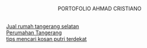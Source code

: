 <p align="center">PORTOFOLIO AHMAD CRISTIANO</p>

<br>
<a href="https://waroengproperty.id/blog/jual-rumah-tangerang-selatan/">Jual rumah tangerang selatan</a>
<br>
<a href="https://waroengproperty.id/blog/perumahan-tangerang/">Perumahan Tangerang</a>
<br>
<a href="https://waroengproperty.id/blog/tips-mencari-kosan-putri-terdekat-dengan-tempat-kerja-atau-kuliah/">tips mencari kosan putri terdekat</a>
